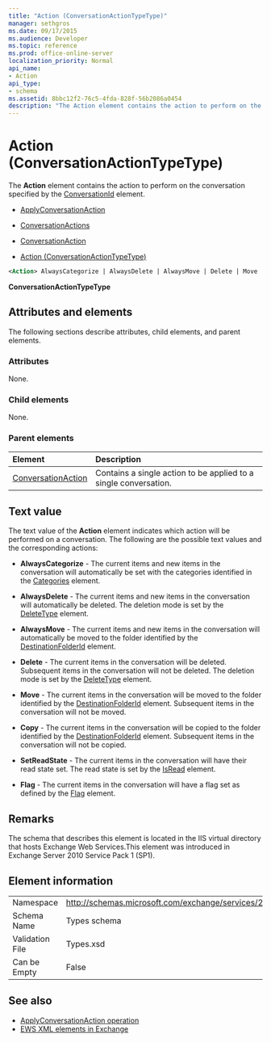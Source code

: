 ```yaml
---
title: "Action (ConversationActionTypeType)"
manager: sethgros
ms.date: 09/17/2015
ms.audience: Developer
ms.topic: reference
ms.prod: office-online-server
localization_priority: Normal
api_name:
- Action
api_type:
- schema
ms.assetid: 8bbc12f2-76c5-4fda-828f-56b2086a0454
description: "The Action element contains the action to perform on the conversation specified by the ConversationId element."
---
```


# Action (ConversationActionTypeType)

The **Action** element contains the action to perform on the conversation specified by the [ConversationId](conversationid.md) element. 
  
- [ApplyConversationAction](applyconversationaction.md)
  
- [ConversationActions](conversationactions.md)
  
- [ConversationAction](conversationaction.md)
  
- [Action (ConversationActionTypeType)](action-conversationactiontypetype.md)
  
```XML
<Action> AlwaysCategorize | AlwaysDelete | AlwaysMove | Delete | Move | Copy | SetReadState </Action>
```

 **ConversationActionTypeType**
## Attributes and elements

The following sections describe attributes, child elements, and parent elements.
  
### Attributes

None.
  
### Child elements

None.
  
### Parent elements

|**Element**|**Description**|
|:-----|:-----|
|[ConversationAction](conversationaction.md) <br/> |Contains a single action to be applied to a single conversation.  <br/> |
   
## Text value

The text value of the **Action** element indicates which action will be performed on a conversation. The following are the possible text values and the corresponding actions: 
  
- **AlwaysCategorize** - The current items and new items in the conversation will automatically be set with the categories identified in the [Categories](categories-ex15websvcsotherref.md) element. 
    
- **AlwaysDelete** - The current items and new items in the conversation will automatically be deleted. The deletion mode is set by the [DeleteType](deletetype.md) element. 
    
- **AlwaysMove** - The current items and new items in the conversation will automatically be moved to the folder identified by the [DestinationFolderId](destinationfolderid.md) element. 
    
- **Delete** - The current items in the conversation will be deleted. Subsequent items in the conversation will not be deleted. The deletion mode is set by the [DeleteType](deletetype.md) element. 
    
- **Move** - The current items in the conversation will be moved to the folder identified by the [DestinationFolderId](destinationfolderid.md) element. Subsequent items in the conversation will not be moved. 
    
- **Copy** - The current items in the conversation will be copied to the folder identified by the [DestinationFolderId](destinationfolderid.md) element. Subsequent items in the conversation will not be copied. 
    
- **SetReadState** - The current items in the conversation will have their read state set. The read state is set by the [IsRead](isread.md) element. 
    
- **Flag** - The current items in the conversation will have a flag set as defined by the [Flag](flag.md) element. 
    
## Remarks

The schema that describes this element is located in the IIS virtual directory that hosts Exchange Web Services.This element was introduced in Exchange Server 2010 Service Pack 1 (SP1).
  
## Element information

|||
|:-----|:-----|
|Namespace  <br/> |http://schemas.microsoft.com/exchange/services/2006/types  <br/> |
|Schema Name  <br/> |Types schema  <br/> |
|Validation File  <br/> |Types.xsd  <br/> |
|Can be Empty  <br/> |False  <br/> |
   
## See also

- [ApplyConversationAction operation](applyconversationaction-operation.md)
- [EWS XML elements in Exchange](ews-xml-elements-in-exchange.md)

